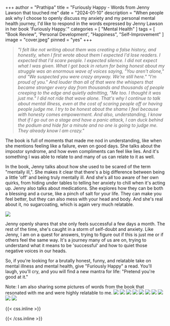+++
author = "Prathipa"
title = "Furiously Happy - Words from Jenny Lawson that touched me"
date = "2024-01-10"
description = "When people ask why I choose to openly discuss my anxiety and my personal mental health journey, I'd like to respond in the words expressed by Jenny Lawson in her book 'Furiously Happy.'"
categories = [
    "Mental Health"
]
tags = [
    "Book Review", 'Personal Development', "Happiness", "Self-Improvement"
]
image = "cover.jpeg"
pinned = "yes"
+++

> *"I felt like not writing about them was creating a false history, and honestly, when I first wrote about them I expected I'd lose readers. I expected that I'd scare people. I expected silence. I did not expect what I was given. What I got back in return for being honest about my struggle was an enormous wave of voices saying, "You aren't alone," and "We suspected you were crazy anyway. We're still here." "I'm proud of you." And louder than all of that were the whispers that became stronger every day from thousands and thousands of people creeping to the edge and quietly admitting, "Me too. I thought it was just me." I did not ride that wave alone. That's why I continue to talk about mental illness, even at the cost of scaring people off or having people judge me. I try to be honest about the shame I feel because with honesty comes empowerment. And also, understanding, I know that if I go out on a stage and have a panic attack, I can duck behind the podium and hide for a minute and no one is going to judge me. They already know I am crazy."*

The book is full of moments that made me nod in understanding, like when she mentions feeling like a failure, even on good days. She talks about the impostor syndrome, and how even compliments can feel like lies. And it's something I was able to relate to and many of us can relate to it as well.

In the book, Jenny talks about how she used to be scared of the term "mentally ill,". She makes it clear that there's a big difference between being a little 'off' and being truly mentally ill. And she's all too aware of her own quirks, from hiding under tables to telling her anxiety to chill when it's acting up. Jenny also talks about medications. She explores how they can be both a blessing and a curse, like a pinch of salt for your life. They can make you feel better, but they can also mess with your head and body. And she's real about it, no sugarcoating, which is again very much relatable.

![](2.jpeg)

Jenny openly shares that she only feels successful a few days a month. The rest of the time, she's caught in a storm of self-doubt and anxiety. Like Jenny, I am on a quest for answers, trying to figure out if this is just me or if others feel the same way. It's a journey many of us are on, trying to understand what it means to be 'successful' and how to quiet those negative voices in our heads.


So, if you're looking for a brutally honest, funny, and relatable take on mental illness and mental health, give "Furiously Happy" a read. You'll laugh, you'll cry, and you will find a new mantra for life: "Pretend you're good at it."



Note: I am also sharing some pictures of words from the book that resonated with me and were highly relatable to me.
![](3.jpeg) ![](4.jpeg)
![](5.jpeg) ![](6.jpeg)
![](7.jpeg) ![](8.jpeg)
![](9.jpeg) ![](10.jpeg)
![](11.jpeg) ![](12.jpeg)

{{< css.inline >}}
<style>
.canon { background: white; width: 100%; height: auto; }
</style>
{{< /css.inline >}}
